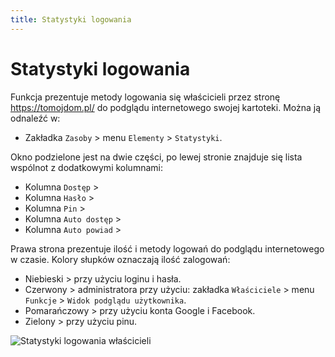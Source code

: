 ```yaml
---
title: Statystyki logowania
---
```


# Statystyki logowania

Funkcja prezentuje metody logowania się właścicieli przez stronę https://tomojdom.pl/ do podglądu internetowego swojej kartoteki. Można ją odnaleźć w:

- Zakładka `Zasoby` > menu `Elementy` > `Statystyki`.

Okno podzielone jest na dwie części, po lewej stronie znajduje się lista wspólnot z dodatkowymi kolumnami:

- Kolumna `Dostęp` > 
- Kolumna `Hasło` > 
- Kolumna `Pin` > 
- Kolumna `Auto dostęp` > 
- Kolumna `Auto powiad` > 

Prawa strona prezentuje ilość i metody logowań do podglądu internetowego w czasie. Kolory słupków oznaczają ilość zalogowań:

- Niebieski > przy użyciu loginu i hasła.
- Czerwony > administratora przy użyciu: zakładka `Właściciele` > menu `Funkcje` > `Widok podglądu użytkownika`.
- Pomarańczowy > przy użyciu konta Google i Facebook.
- Zielony > przy użyciu pinu.

![Statystyki logowania właścicieli](StatLogWlas.gif)